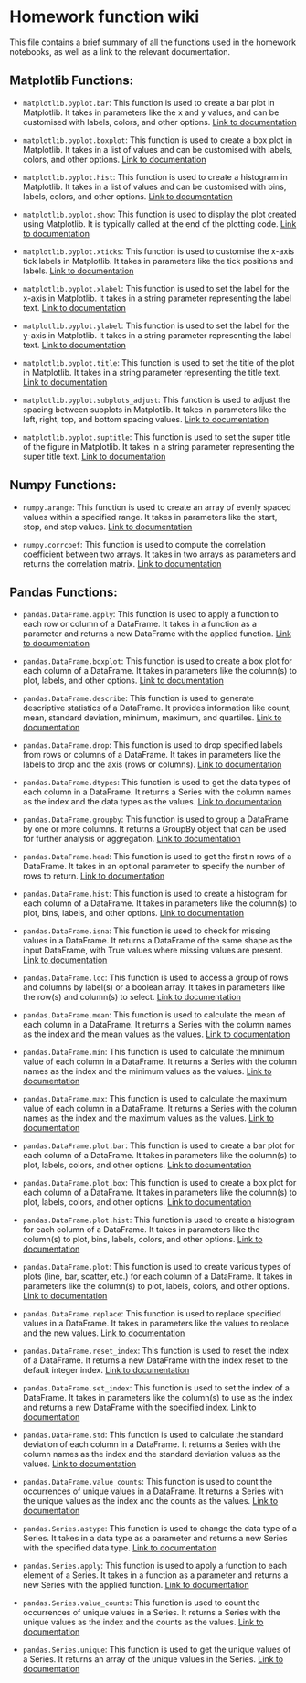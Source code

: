 # Homework function wiki

This file contains a brief summary of all the functions used in the homework notebooks, as well as a link to the relevant documentation.

## Matplotlib Functions:

- `matplotlib.pyplot.bar`: This function is used to create a bar plot in Matplotlib. It takes in parameters like the x and y values, and can be customised with labels, colors, and other options. [Link to documentation](https://matplotlib.org/3.1.1/api/_as_gen/matplotlib.pyplot.bar.html)

- `matplotlib.pyplot.boxplot`: This function is used to create a box plot in Matplotlib. It takes in a list of values and can be customised with labels, colors, and other options. [Link to documentation](https://matplotlib.org/3.1.1/api/_as_gen/matplotlib.pyplot.boxplot.html)

- `matplotlib.pyplot.hist`: This function is used to create a histogram in Matplotlib. It takes in a list of values and can be customised with bins, labels, colors, and other options. [Link to documentation](https://matplotlib.org/3.1.1/api/_as_gen/matplotlib.pyplot.hist.html)

- `matplotlib.pyplot.show`: This function is used to display the plot created using Matplotlib. It is typically called at the end of the plotting code. [Link to documentation](https://matplotlib.org/3.1.1/api/_as_gen/matplotlib.pyplot.show.html)

- `matplotlib.pyplot.xticks`: This function is used to customise the x-axis tick labels in Matplotlib. It takes in parameters like the tick positions and labels. [Link to documentation](https://matplotlib.org/3.1.1/api/_as_gen/matplotlib.pyplot.xticks.html)

- `matplotlib.pyplot.xlabel`: This function is used to set the label for the x-axis in Matplotlib. It takes in a string parameter representing the label text. [Link to documentation](https://matplotlib.org/3.1.1/api/_as_gen/matplotlib.pyplot.xlabel.html)

- `matplotlib.pyplot.ylabel`: This function is used to set the label for the y-axis in Matplotlib. It takes in a string parameter representing the label text. [Link to documentation](https://matplotlib.org/3.1.1/api/_as_gen/matplotlib.pyplot.ylabel.html)

- `matplotlib.pyplot.title`: This function is used to set the title of the plot in Matplotlib. It takes in a string parameter representing the title text. [Link to documentation](https://matplotlib.org/3.1.1/api/_as_gen/matplotlib.pyplot.title.html)

- `matplotlib.pyplot.subplots_adjust`: This function is used to adjust the spacing between subplots in Matplotlib. It takes in parameters like the left, right, top, and bottom spacing values. [Link to documentation](https://matplotlib.org/3.1.1/api/_as_gen/matplotlib.pyplot.subplots_adjust.html)

- `matplotlib.pyplot.suptitle`: This function is used to set the super title of the figure in Matplotlib. It takes in a string parameter representing the super title text. [Link to documentation](https://matplotlib.org/3.1.1/api/_as_gen/matplotlib.pyplot.suptitle.html)


## Numpy Functions:

- `numpy.arange`: This function is used to create an array of evenly spaced values within a specified range. It takes in parameters like the start, stop, and step values. [Link to documentation](https://docs.scipy.org/doc/numpy/reference/generated/numpy.arange.html)

- `numpy.corrcoef`: This function is used to compute the correlation coefficient between two arrays. It takes in two arrays as parameters and returns the correlation matrix. [Link to documentation](https://docs.scipy.org/doc/numpy/reference/generated/numpy.corrcoef.html)


## Pandas Functions:

- `pandas.DataFrame.apply`: This function is used to apply a function to each row or column of a DataFrame. It takes in a function as a parameter and returns a new DataFrame with the applied function. [Link to documentation](https://pandas.pydata.org/pandas-docs/stable/reference/api/pandas.DataFrame.apply.html)

- `pandas.DataFrame.boxplot`: This function is used to create a box plot for each column of a DataFrame. It takes in parameters like the column(s) to plot, labels, and other options. [Link to documentation](https://pandas.pydata.org/pandas-docs/stable/reference/api/pandas.DataFrame.boxplot.html)

- `pandas.DataFrame.describe`: This function is used to generate descriptive statistics of a DataFrame. It provides information like count, mean, standard deviation, minimum, maximum, and quartiles. [Link to documentation](https://pandas.pydata.org/pandas-docs/stable/reference/api/pandas.DataFrame.describe.html)

- `pandas.DataFrame.drop`: This function is used to drop specified labels from rows or columns of a DataFrame. It takes in parameters like the labels to drop and the axis (rows or columns). [Link to documentation](https://pandas.pydata.org/pandas-docs/stable/reference/api/pandas.DataFrame.drop.html)

- `pandas.DataFrame.dtypes`: This function is used to get the data types of each column in a DataFrame. It returns a Series with the column names as the index and the data types as the values. [Link to documentation](https://pandas.pydata.org/pandas-docs/stable/reference/api/pandas.DataFrame.dtypes.html)

- `pandas.DataFrame.groupby`: This function is used to group a DataFrame by one or more columns. It returns a GroupBy object that can be used for further analysis or aggregation. [Link to documentation](https://pandas.pydata.org/pandas-docs/stable/reference/api/pandas.DataFrame.groupby.html)

- `pandas.DataFrame.head`: This function is used to get the first n rows of a DataFrame. It takes in an optional parameter to specify the number of rows to return. [Link to documentation](https://pandas.pydata.org/pandas-docs/stable/reference/api/pandas.DataFrame.head.html)

- `pandas.DataFrame.hist`: This function is used to create a histogram for each column of a DataFrame. It takes in parameters like the column(s) to plot, bins, labels, and other options. [Link to documentation](https://pandas.pydata.org/pandas-docs/stable/reference/api/pandas.DataFrame.hist.html)

- `pandas.DataFrame.isna`: This function is used to check for missing values in a DataFrame. It returns a DataFrame of the same shape as the input DataFrame, with True values where missing values are present. [Link to documentation](https://pandas.pydata.org/pandas-docs/stable/reference/api/pandas.DataFrame.isna.html)

- `pandas.DataFrame.loc`: This function is used to access a group of rows and columns by label(s) or a boolean array. It takes in parameters like the row(s) and column(s) to select. [Link to documentation](https://pandas.pydata.org/pandas-docs/stable/reference/api/pandas.DataFrame.loc.html)

- `pandas.DataFrame.mean`: This function is used to calculate the mean of each column in a DataFrame. It returns a Series with the column names as the index and the mean values as the values. [Link to documentation](https://pandas.pydata.org/pandas-docs/stable/reference/api/pandas.DataFrame.mean.html)

- `pandas.DataFrame.min`: This function is used to calculate the minimum value of each column in a DataFrame. It returns a Series with the column names as the index and the minimum values as the values. [Link to documentation](https://pandas.pydata.org/pandas-docs/stable/reference/api/pandas.DataFrame.min.html)

- `pandas.DataFrame.max`: This function is used to calculate the maximum value of each column in a DataFrame. It returns a Series with the column names as the index and the maximum values as the values. [Link to documentation](https://pandas.pydata.org/pandas-docs/stable/reference/api/pandas.DataFrame.max.html)

- `pandas.DataFrame.plot.bar`: This function is used to create a bar plot for each column of a DataFrame. It takes in parameters like the column(s) to plot, labels, colors, and other options. [Link to documentation](https://pandas.pydata.org/pandas-docs/stable/reference/api/pandas.DataFrame.plot.bar.html)

- `pandas.DataFrame.plot.box`: This function is used to create a box plot for each column of a DataFrame. It takes in parameters like the column(s) to plot, labels, colors, and other options. [Link to documentation](https://pandas.pydata.org/pandas-docs/stable/reference/api/pandas.DataFrame.plot.box.html)

- `pandas.DataFrame.plot.hist`: This function is used to create a histogram for each column of a DataFrame. It takes in parameters like the column(s) to plot, bins, labels, colors, and other options. [Link to documentation](https://pandas.pydata.org/pandas-docs/stable/reference/api/pandas.DataFrame.plot.hist.html)

- `pandas.DataFrame.plot`: This function is used to create various types of plots (line, bar, scatter, etc.) for each column of a DataFrame. It takes in parameters like the column(s) to plot, labels, colors, and other options. [Link to documentation](https://pandas.pydata.org/pandas-docs/stable/reference/api/pandas.DataFrame.plot.html)

- `pandas.DataFrame.replace`: This function is used to replace specified values in a DataFrame. It takes in parameters like the values to replace and the new values. [Link to documentation](https://pandas.pydata.org/pandas-docs/stable/reference/api/pandas.DataFrame.replace.html)

- `pandas.DataFrame.reset_index`: This function is used to reset the index of a DataFrame. It returns a new DataFrame with the index reset to the default integer index. [Link to documentation](https://pandas.pydata.org/pandas-docs/stable/reference/api/pandas.DataFrame.reset_index.html)

- `pandas.DataFrame.set_index`: This function is used to set the index of a DataFrame. It takes in parameters like the column(s) to use as the index and returns a new DataFrame with the specified index. [Link to documentation](https://pandas.pydata.org/pandas-docs/stable/reference/api/pandas.DataFrame.set_index.html)

- `pandas.DataFrame.std`: This function is used to calculate the standard deviation of each column in a DataFrame. It returns a Series with the column names as the index and the standard deviation values as the values. [Link to documentation](https://pandas.pydata.org/pandas-docs/stable/reference/api/pandas.DataFrame.std.html)

- `pandas.DataFrame.value_counts`: This function is used to count the occurrences of unique values in a DataFrame. It returns a Series with the unique values as the index and the counts as the values. [Link to documentation](https://pandas.pydata.org/pandas-docs/stable/reference/api/pandas.DataFrame.value_counts.html)

- `pandas.Series.astype`: This function is used to change the data type of a Series. It takes in a data type as a parameter and returns a new Series with the specified data type. [Link to documentation](https://pandas.pydata.org/pandas-docs/stable/reference/api/pandas.Series.astype.html)

- `pandas.Series.apply`: This function is used to apply a function to each element of a Series. It takes in a function as a parameter and returns a new Series with the applied function. [Link to documentation](https://pandas.pydata.org/pandas-docs/stable/reference/api/pandas.Series.apply.html)

- `pandas.Series.value_counts`: This function is used to count the occurrences of unique values in a Series. It returns a Series with the unique values as the index and the counts as the values. [Link to documentation](https://pandas.pydata.org/pandas-docs/stable/reference/api/pandas.Series.value_counts.html)

- `pandas.Series.unique`: This function is used to get the unique values of a Series. It returns an array of the unique values in the Series. [Link to documentation](https://pandas.pydata.org/pandas-docs/stable/reference/api/pandas.Series.unique.html)
